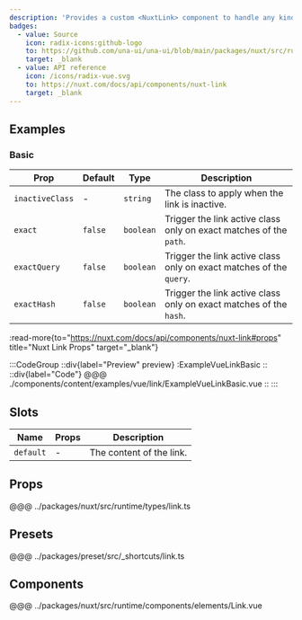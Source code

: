 ```yaml
---
description: 'Provides a custom <NuxtLink> component to handle any kind of links within your application.'
badges:
  - value: Source
    icon: radix-icons:github-logo
    to: https://github.com/una-ui/una-ui/blob/main/packages/nuxt/src/runtime/components/elements/Link.vue
    target: _blank
  - value: API reference
    icon: /icons/radix-vue.svg
    to: https://nuxt.com/docs/api/components/nuxt-link
    target: _blank
---
```


## Examples

### Basic

| Prop            | Default | Type      | Description                                                         |
| --------------- | ------- | --------- | ------------------------------------------------------------------- |
| `inactiveClass` | -       | `string`  | The class to apply when the link is inactive.                       |
| `exact`         | `false` | `boolean` | Trigger the link active class only on exact matches of the `path`.  |
| `exactQuery`    | `false` | `boolean` | Trigger the link active class only on exact matches of the `query`. |
| `exactHash`     | `false` | `boolean` | Trigger the link active class only on exact matches of the `hash`.  |

:read-more{to="https://nuxt.com/docs/api/components/nuxt-link#props" title="Nuxt Link Props" target="_blank"}

:::CodeGroup
::div{label="Preview" preview}
  :ExampleVueLinkBasic
::
::div{label="Code"}
@@@ ./components/content/examples/vue/link/ExampleVueLinkBasic.vue
::
:::

## Slots

| Name      | Props | Description              |
| --------- | ----- | ------------------------ |
| `default` | -     | The content of the link. |

## Props
@@@ ../packages/nuxt/src/runtime/types/link.ts

## Presets
@@@ ../packages/preset/src/_shortcuts/link.ts

## Components
@@@ ../packages/nuxt/src/runtime/components/elements/Link.vue
